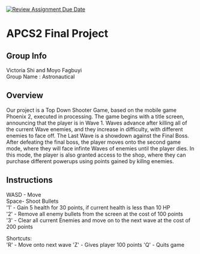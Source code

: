 [![Review Assignment Due Date](https://classroom.github.com/assets/deadline-readme-button-24ddc0f5d75046c5622901739e7c5dd533143b0c8e959d652212380cedb1ea36.svg)](https://classroom.github.com/a/syDSSnTt)
# APCS2 Final Project

## Group Info
Victoria Shi and Moyo Fagbuyi  
Group Name : Astronautical
## Overview
Our project is a Top Down Shooter Game, based on the mobile game Phoenix 2, executed in processing. The game begins with a title screen, announcing that the player is in Wave 1. Waves advance after killing all of the current Wave enemies, and they increase in difficulty, with different enemies to face off. The Last Wave is a showdown against the Final Boss. After defeating the final boss, the player moves onto the second game mode, where they will face infinte Waves of enemies until the player dies. In this mode, the player is also granted access to the shop, where they can purchase different powerups using points gained by killng enemies. 
## Instructions
WASD - Move  
Space- Shoot Bullets    
'1' - Gain 5 health for 30 points, if current health is less than 10 HP  
'2' - Remove all enemy bullets from the screen at the cost of 100 points  
'3' - Clear all current Enemies and move on to the next wave at the cost of 200 points 

Shortcuts:  
'R' - Move onto next wave
'Z' - Gives player 100 points
'Q' - Quits game

